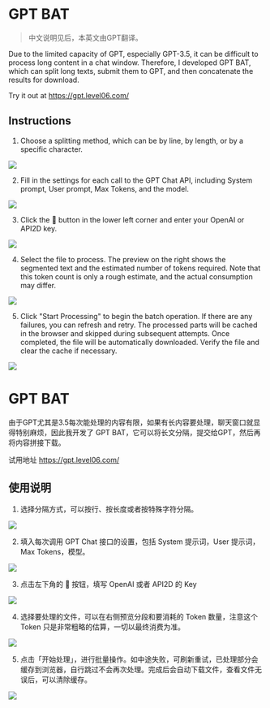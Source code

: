  # GPT BAT

> 中文说明见后，本英文由GPT翻译。

Due to the limited capacity of GPT, especially GPT-3.5, it can be difficult to process long content in a chat window. Therefore, I developed GPT BAT, which can split long texts, submit them to GPT, and then concatenate the results for download.

Try it out at https://gpt.level06.com/

## Instructions

1. Choose a splitting method, which can be by line, by length, or by a specific character.

![](images/20230321225147.png)

2. Fill in the settings for each call to the GPT Chat API, including System prompt, User prompt, Max Tokens, and the model.

![](images/20230321225332.png)

3. Click the 🔑 button in the lower left corner and enter your OpenAI or API2D key.

![](images/20230321225451.png)

4. Select the file to process. The preview on the right shows the segmented text and the estimated number of tokens required. Note that this token count is only a rough estimate, and the actual consumption may differ.

![](images/20230321225630.png)

5. Click "Start Processing" to begin the batch operation. If there are any failures, you can refresh and retry. The processed parts will be cached in the browser and skipped during subsequent attempts. Once completed, the file will be automatically downloaded. Verify the file and clear the cache if necessary.

![](images/20230321230716.png)


# GPT BAT

由于GPT尤其是3.5每次能处理的内容有限，如果有长内容要处理，聊天窗口就显得特别麻烦，因此我开发了 GPT BAT，它可以将长文分隔，提交给GPT，然后再将内容拼接下载。

试用地址 https://gpt.level06.com/

## 使用说明 


1. 选择分隔方式，可以按行、按长度或者按特殊字符分隔。

![](images/20230321225147.png)

2. 填入每次调用 GPT Chat 接口的设置，包括 System 提示词，User 提示词，Max Tokens，模型。

![](images/20230321225332.png)

3. 点击左下角的 🔑 按钮，填写 OpenAI 或者 API2D 的 Key

![](images/20230321225451.png)


4. 选择要处理的文件，可以在右侧预览分段和要消耗的 Token 数量，注意这个 Token 只是非常粗略的估算，一切以最终消费为准。

![](images/20230321225630.png)


5. 点击「开始处理」，进行批量操作。如中途失败，可刷新重试，已处理部分会缓存到浏览器，自行跳过不会再次处理。完成后会自动下载文件，查看文件无误后，可以清除缓存。

![](images/20230321230716.png)
